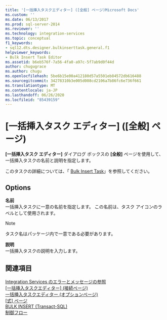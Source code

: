 ```yaml
---
title: '[一括挿入タスクエディター] ([全般] ページ)Microsoft Docs'
ms.custom: ''
ms.date: 06/13/2017
ms.prod: sql-server-2014
ms.reviewer: ''
ms.technology: integration-services
ms.topic: conceptual
f1_keywords:
- sql12.dts.designer.bulkinserttask.general.f1
helpviewer_keywords:
- Bulk Insert Task Editor
ms.assetid: b6eb576f-7a56-4fa0-a97c-5f7ab9d0f44d
author: chugugrace
ms.author: chugu
ms.openlocfilehash: 5be6b15e00a412180d57a5501eb84572db616488
ms.sourcegitcommit: 34278310b3e005d008cd2106a7b86fc6e736f661
ms.translationtype: MT
ms.contentlocale: ja-JP
ms.lasthandoff: 06/26/2020
ms.locfileid: "85439159"
---
```

# <a name="bulk-insert-task-editor-general-page"></a>[一括挿入タスク エディター] ([全般] ページ)
  **[一括挿入タスク エディター]** ダイアログ ボックスの **[全般]** ページを使用して、一括挿入タスクの名前と説明を指定します。  
  
 このタスクの詳細については、「 [Bulk Insert Task](control-flow/bulk-insert-task.md)」を参照してください。  
  
## <a name="options"></a>Options  
 **名前**  
 一括挿入タスクに一意の名前を指定します。 この名前は、タスク アイコンのラベルとして使用されます。  
  
> [!NOTE]  
>  タスク名はパッケージ内で一意である必要があります。  
  
 **説明**  
 一括挿入タスクの説明を入力します。  
  
## <a name="see-also"></a>関連項目  
 [Integration Services のエラーとメッセージの参照](../../2014/integration-services/integration-services-error-and-message-reference.md)   
 [[一括挿入タスクエディター] &#40;接続ページ&#41;](../../2014/integration-services/bulk-insert-task-editor-connection-page.md)   
 [一括挿入タスクエディター &#40;オプションページ&#41;](../../2014/integration-services/bulk-insert-task-editor-options-page.md)   
 [[式] ページ](expressions/expressions-page.md)   
 [BULK INSERT &#40;Transact-SQL&#41;](/sql/t-sql/statements/bulk-insert-transact-sql)   
 [制御フロー](control-flow/control-flow.md)  
  
  
